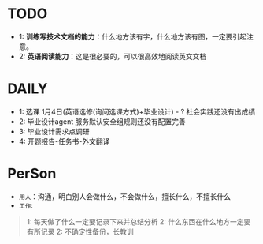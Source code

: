 # TODO
- 1: **训练写技术文档的能力**：什么地方该有字，什么地方该有图，一定要引起注意。
- 2: **英语阅读能力**：这是很必要的，可以很高效地阅读英文文档

# DAILY 
- 1: 选课 1月4日(英语选修(询问选课方式)+毕业设计) - ? 社会实践还没有出成绩
- 2: 毕业设计agent 服务默认安全组规则还没有配置完善
- 3: 毕业设计需求点调研
- 4: 开题报告-任务书-外文翻译











































































# PerSon
- `用人`：沟通，明白别人会做什么，不会做什么，擅长什么，不擅长什么
- `工作`:
> 1: 每天做了什么一定要记录下来并总结分析 2: 什么东西在什么地方一定要有所记录
> 2: 不确定性备份，长教训

